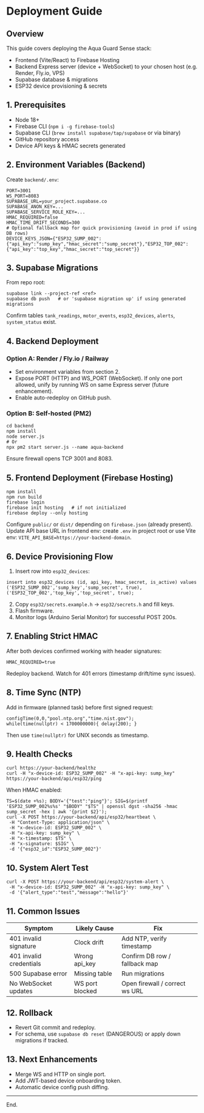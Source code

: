 # Deployment Guide

## Overview
This guide covers deploying the Aqua Guard Sense stack:
- Frontend (Vite/React) to Firebase Hosting
- Backend Express server (device + WebSocket) to your chosen host (e.g. Render, Fly.io, VPS)
- Supabase database & migrations
- ESP32 device provisioning & secrets

## 1. Prerequisites
- Node 18+
- Firebase CLI (`npm i -g firebase-tools`)
- Supabase CLI (`brew install supabase/tap/supabase` or via binary)
- GitHub repository access
- Device API keys & HMAC secrets generated

## 2. Environment Variables (Backend)
Create `backend/.env`:
```
PORT=3001
WS_PORT=8083
SUPABASE_URL=your_project.supabase.co
SUPABASE_ANON_KEY=...
SUPABASE_SERVICE_ROLE_KEY=...
HMAC_REQUIRED=false
HMAC_TIME_DRIFT_SECONDS=300
# Optional fallback map for quick provisioning (avoid in prod if using DB rows)
DEVICE_KEYS_JSON={"ESP32_SUMP_002":{"api_key":"sump_key","hmac_secret":"sump_secret"},"ESP32_TOP_002":{"api_key":"top_key","hmac_secret":"top_secret"}}
```

## 3. Supabase Migrations
From repo root:
```
supabase link --project-ref <ref>
supabase db push   # or 'supabase migration up' if using generated migrations
```
Confirm tables `tank_readings`, `motor_events`, `esp32_devices`, `alerts`, `system_status` exist.

## 4. Backend Deployment
### Option A: Render / Fly.io / Railway
- Set environment variables from section 2.
- Expose PORT (HTTP) and WS_PORT (WebSocket). If only one port allowed, unify by running WS on same Express server (future enhancement).
- Enable auto-redeploy on GitHub push.

### Option B: Self-hosted (PM2)
```
cd backend
npm install
node server.js
# Or
npx pm2 start server.js --name aqua-backend
```
Ensure firewall opens TCP 3001 and 8083.

## 5. Frontend Deployment (Firebase Hosting)
```
npm install
npm run build
firebase login
firebase init hosting   # if not initialized
firebase deploy --only hosting
```
Configure `public/` or `dist/` depending on `firebase.json` (already present). Update API base URL in frontend env: create `.env` in project root or use Vite env: `VITE_API_BASE=https://your-backend-domain`.

## 6. Device Provisioning Flow
1. Insert row into `esp32_devices`:
```
insert into esp32_devices (id, api_key, hmac_secret, is_active) values
('ESP32_SUMP_002','sump_key','sump_secret', true),
('ESP32_TOP_002','top_key','top_secret', true);
```
2. Copy `esp32/secrets.example.h` → `esp32/secrets.h` and fill keys.
3. Flash firmware.
4. Monitor logs (Arduino Serial Monitor) for successful POST 200s.

## 7. Enabling Strict HMAC
After both devices confirmed working with header signatures:
```
HMAC_REQUIRED=true
```
Redeploy backend. Watch for 401 errors (timestamp drift/time sync issues).

## 8. Time Sync (NTP)
Add in firmware (planned task) before first signed request:
```
configTime(0,0,"pool.ntp.org","time.nist.gov");
while(time(nullptr) < 1700000000){ delay(200); }
```
Then use `time(nullptr)` for UNIX seconds as timestamp.

## 9. Health Checks
```
curl https://your-backend/healthz
curl -H "x-device-id: ESP32_SUMP_002" -H "x-api-key: sump_key" https://your-backend/api/esp32/ping
```
When HMAC enabled:
```
TS=$(date +%s); BODY='{"test":"ping"}'; SIG=$(printf 'ESP32_SUMP_002%s%s' "$BODY" "$TS" | openssl dgst -sha256 -hmac sump_secret -hex | awk '{print $2}');
curl -X POST https://your-backend/api/esp32/heartbeat \
 -H "Content-Type: application/json" \
 -H "x-device-id: ESP32_SUMP_002" \
 -H "x-api-key: sump_key" \
 -H "x-timestamp: $TS" \
 -H "x-signature: $SIG" \
 -d '{"esp32_id":"ESP32_SUMP_002"}'
```

## 10. System Alert Test
```
curl -X POST https://your-backend/api/esp32/system-alert \
 -H "x-device-id: ESP32_SUMP_002" -H "x-api-key: sump_key" \
 -d '{"alert_type":"test","message":"hello"}'
```

## 11. Common Issues
| Symptom | Likely Cause | Fix |
|---------|--------------|-----|
| 401 invalid signature | Clock drift | Add NTP, verify timestamp | 
| 401 invalid credentials | Wrong api_key | Confirm DB row / fallback map |
| 500 Supabase error | Missing table | Run migrations |
| No WebSocket updates | WS port blocked | Open firewall / correct ws URL |

## 12. Rollback
- Revert Git commit and redeploy.
- For schema, use `supabase db reset` (DANGEROUS) or apply down migrations if tracked.

## 13. Next Enhancements
- Merge WS and HTTP on single port.
- Add JWT-based device onboarding token.
- Automatic device config push diffing.

---
End.
